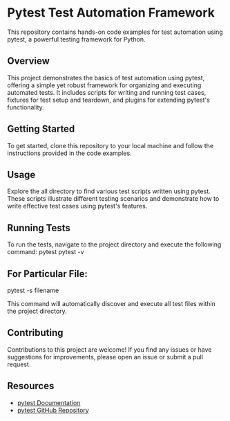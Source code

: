 
# Pytest Test Automation Framework

This repository contains hands-on code examples for test automation using pytest, a powerful testing framework for Python.

## Overview

This project demonstrates the basics of test automation using pytest, offering a simple yet robust framework for organizing and executing automated tests. It includes scripts for writing and running test cases, fixtures for test setup and teardown, and plugins for extending pytest's functionality.

## Getting Started

To get started, clone this repository to your local machine and follow the instructions provided in the code examples.

## Usage

Explore the all directory to find various test scripts written using pytest. These scripts illustrate different testing scenarios and demonstrate how to write effective test cases using pytest's features.

## Running Tests

To run the tests, navigate to the project directory and execute the following command:
pytest
pytest -v
## For Particular File:

pytest -s filename

This command will automatically discover and execute all test files within the project directory.

## Contributing

Contributions to this project are welcome! If you find any issues or have suggestions for improvements, please open an issue or submit a pull request.

## Resources

- [pytest Documentation](https://docs.pytest.org/en/latest/)
- [pytest GitHub Repository](https://github.com/pytest-dev/pytest)
